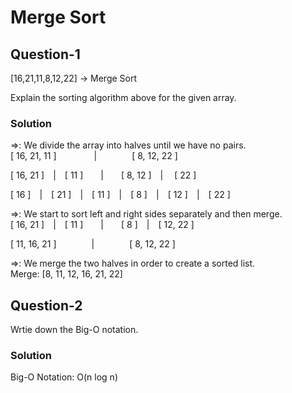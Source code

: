 # Merge Sort
## Question-1
[16,21,11,8,12,22] -> Merge Sort

Explain the sorting algorithm above for the given array.

### Solution
=>: We divide the array into halves until we have no pairs.\
 [ 16, 21, 11 ]  &emsp;&emsp;&emsp;&emsp;|&emsp;&emsp;&emsp;&emsp;[ 8, 12, 22 ] 
 
 [ 16, 21 ]&emsp;|&emsp;[ 11 ]&emsp;&emsp;|&emsp;&emsp;[ 8, 12 ]&emsp;|&emsp; [ 22 ]

 [ 16 ]&emsp;|&emsp;[ 21 ]&emsp;|&emsp;[ 11 ]&emsp;|&emsp;[ 8 ]&emsp;|&emsp;[ 12 ]&emsp;|&emsp;[ 22 ]

=>: We start to sort left and right sides separately and then merge.\
[ 16, 21 ]&emsp;|&emsp;[ 11 ]&emsp;&emsp;|&emsp;&emsp;[ 8 ]&emsp;|&emsp;[ 12, 22 ]

[ 11, 16, 21 ]&emsp;&emsp;&emsp;&emsp;|&emsp;&emsp;&emsp;&emsp;[ 8, 12, 22 ]


=>: We merge the two halves in order to create a sorted list.\
Merge: [8, 11, 12, 16, 21, 22]


## Question-2
Wrtie down the Big-O notation.
### Solution
Big-O Notation:  O(n log n)